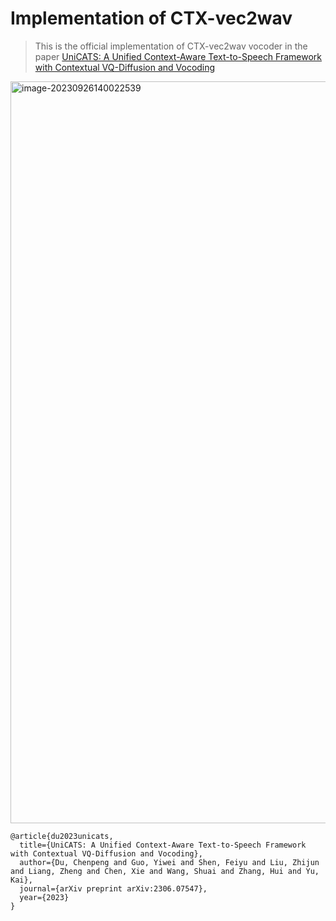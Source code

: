 # Implementation of CTX-vec2wav 

> This is the official implementation of CTX-vec2wav vocoder in the paper [UniCATS: A Unified Context-Aware Text-to-Speech Framework with Contextual VQ-Diffusion and Vocoding](https://arxiv.org/abs/2306.07547)

<img width="1187" alt="image-20230926140022539" src="https://github.com/cantabile-kwok/CTX-vec2wav/assets/58417810/036708e0-90a0-4df6-a886-3c1b3ba47e29">


```
@article{du2023unicats,
  title={UniCATS: A Unified Context-Aware Text-to-Speech Framework with Contextual VQ-Diffusion and Vocoding},
  author={Du, Chenpeng and Guo, Yiwei and Shen, Feiyu and Liu, Zhijun and Liang, Zheng and Chen, Xie and Wang, Shuai and Zhang, Hui and Yu, Kai},
  journal={arXiv preprint arXiv:2306.07547},
  year={2023}
}
```

